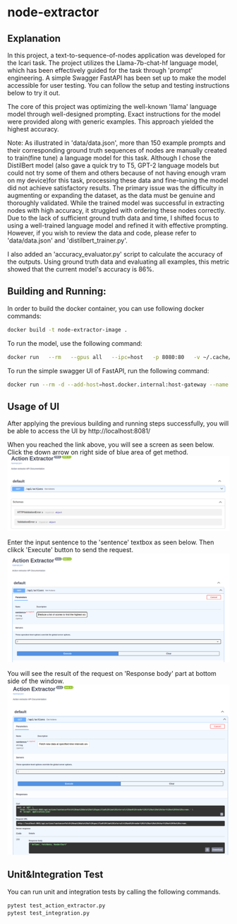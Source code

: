 # node-extractor

## Explanation
In this project, a text-to-sequence-of-nodes application was developed for the Icari task. The project utilizes the Llama-7b-chat-hf language model, which has been effectively guided for the task through 'prompt' engineering. A simple Swagger FastAPI has been set up to make the model accessible for user testing. You can follow the setup and testing instructions below to try it out.

The core of this project was optimizing the well-known 'llama' language model through well-designed prompting. Exact instructions for the model were provided along with generic examples. This approach yielded the highest accuracy.

Note: As illustrated in 'data/data.json', more than 150 example prompts and their corresponding ground truth sequences of nodes are manually created to train(fine tune) a language model for this task. Although I chose the DistilBert model (also gave a quick try to T5, GPT-2 language models but could not try some of them and others because of not having enough vram on my device)for this task, processing these data and fine-tuning the model did not achieve satisfactory results. The primary issue was the difficulty in augmenting or expanding the dataset, as the data must be genuine and thoroughly validated. While the trained model was successful in extracting nodes with high accuracy, it struggled with ordering these nodes correctly. Due to the lack of sufficient ground truth data and time, I shifted focus to using a well-trained language model and refined it with effective prompting. However, if you wish to review the data and code, please refer to 'data/data.json' and 'distilbert_trainer.py'.

I also added an 'accuracy_evaluator.py' script to calculate the accuracy of the outputs. Using ground truth data and evaluating all examples, this metric showed that the current model's accuracy is 86%.

## Building and Running:
In order to build the docker container, you can use following docker commands:

```bash
docker build -t node-extractor-image .
```

To run the model, use the following command:
```bash
docker run   --rm   --gpus all   --ipc=host   -p 8080:80   -v ~/.cache/huggingface/hub:/data   -e HF_API_TOKEN=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   ghcr.io/huggingface/text-generation-inference:0.9   --hostname 0.0.0.0   --model-id meta-llama/Llama-2-7b-chat-hf   --quantize bitsandbytes   --num-shard  1
```

To run the simple swagger UI of FastAPI, run the following command:
```bash
docker run --rm -d --add-host=host.docker.internal:host-gateway --name node-extractor -p 8081:8081 node-extractor-image
```

## Usage of UI
After applying the previous building and running steps successfully, you will be able to access the UI by http://localhost:8081/

When you reached the link above, you will see a screen as seen below. Click the down arrow on right side of blue area of get method.
![Step1](assets/1.png)


Enter the input sentence to the 'sentence' textbox as seen below. Then clikck 'Execute' button to send the request.
![Step2](assets/2.png)


You will see the result of the request on 'Response body' part at bottom side of the window.
![Step3](assets/3.png)


## Unit&Integration Test
You can run unit and integration tests by calling the following commands.
```bash
pytest test_action_extractor.py
pytest test_integration.py
```